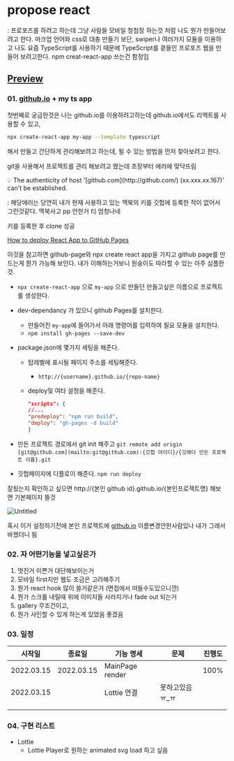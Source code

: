 # propose react

: 프로포즈를 하려고 하는데 그냥 사람들 모바일 청첩장 하는것 처럼 나도 뭔가 만들어보려고 한다. 마크업 언어와 css로 대충 만들기 보단, swiper나 여러가지 모듈을 이용하고 나도 요즘 TypeScript를 사용하기 때문에 TypeScript를 곁들인 프로포즈 웹을 만들어 보려고한다. npm creat-react-app 쓰는건 함정임

## [Preview](http://ssu2030.github.io/proposeReact/)

### 01. [github.io](http://github.io) + my ts app

첫번째로 궁금한것은 나는 github.io를 이용하려고하는데 github.io에서도 리액트를 사용할 수 있고,

```bash
npx create-react-app my-app --template typescript
```

해서 만들고 간단하게 관리해보려고 하는데, 될 수 있는 방법을 먼저 찾아보려고 한다.

git을 사용해서 프로젝트를 관리 해보려고 했는데 초장부터 에러에 맞닥뜨림

<aside>
💡 The authenticity of host '[github.com](http://github.com/) (xx.xxx.xx.167)' can't be established.

</aside>

: 해당에러는 당연히 내가 현재 사용하고 있는 맥북의 키를 깃헙에 등록한 적이 없어서 그런것같다. 맥북사고 pp 안한거 티 엄청나네

키를 등록한 후 clone 성공

[How to deploy React App to GitHub Pages](https://dev.to/yuribenjamin/how-to-deploy-react-app-in-github-pages-2a1f)

이것을 참고하면 github-page와 npx create react app을 가지고 github page를 만드는게 뭔가 가능해 보인다. 내가 이해하는거보니 원숭이도 따라할 수 있는 아주 심플한것. 

- `npx create-react-app` 으로 `my-app` 으로 만들던 만들고싶은 이름으로 프로젝트를 생성한다.
- dev-dependancy 가 있으니 github Pages를 설치한다.
    - 만들어진 `my-app`에 들어가서 아래 명령어를 입력하여 필요 모듈을 설치한다.
    - `npm install gh-pages --save-dev`
- package.json에 몇가지 세팅을 해준다.
    - 탑레벨에 표시될 페이지 주소를 세팅해준다.
        - `http://{username}.github.io/{repo-name}`
    - deploy및 여타 설정을 해준다.
        
        ```json
        "scripts": {
        //...
        "predeploy": "npm run build",
        "deploy": "gh-pages -d build"
        }
        ```
        
- 만든 프로젝트 경로에서 git init 해주고 `git remote add origin [git@github.com](mailto:git@github.com):{깃헙 아이디}/{깃에다 만든 프로젝트 이름}.git`
- 깃헙페이지에 디플로이 해준다. `npm run deploy`

잘됬는지 확인하고 싶으면 http://{본인 github id}.github.io/{본인프로젝트명} 해보면 기본페이지 뜰것

![Untitled](https://s3-us-west-2.amazonaws.com/secure.notion-static.com/6427c24d-2250-411f-ac6f-80d0b7c5e9d4/Untitled.png)

혹시 이거 설정하기전에 본인 프로젝트에 [github.io](http://github.io) 이름변경안한사람있나 내가 그래서 바꿨더니 됨

### 02. 자 어떤기능을 넣고싶은가

1. 멋진거 이쁜거 대단해보이는거
2. 모바일 first지만 웹도 조금은 고려해주기
3. 뭔가 react hook 많이 쓸거같은거 (면접에서 떠들수도있으니깐)
4. 뭔가 스크롤 내릴때 위에 이미지들 사라지거나 fade out 되는거
5. gallery 무조건이고,
6. 뭔가 사인할 수 있게 하는게 있었음 좋겠음

### 03. 일정

| 시작일  | 종료일 | 기능 명세 | 문제 | 진행도 |
| --- | --- | --- | --- | --- |
| 2022.03.15 | 2022.03.15 | MainPage render |  | 100% |
| 2022.03.15 |  | Lottie 연결 | 못하고있음 ㅠ_ㅠ |  |
|  |  |  |  |  |
|  |  |  |  |  |

### 04. 구현 리스트

- Lottie
    - Lottie Player로 원하는 animated svg load 하고 싶음
